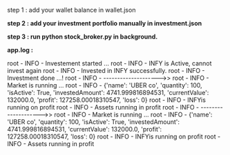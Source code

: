 step 1 : add your wallet balance in wallet.json

**step 2 : add your investment portfolio manually in investment.json**

**step 3 : run python stock_broker.py in background.**


**app.log :**

root - INFO - Investement started ...
root - INFO - INFY is Active, cannot invest again
root - INFO - Invested in INFY successfully.
root - INFO - Investment done ...!
root - INFO - -------------------->>
root - INFO - Market is running ...
root - INFO - {'name': 'UBER co', 'quantity': 100, 'isActive': True, 'investedAmount': 4741.999816894531, 'currentValue': 132000.0, 'profit': 127258.00018310547, 'loss': 0}
root - INFO - INFYis running on profit
root - INFO - Assets running in profit
root - INFO - -------------------->>
root - INFO - Market is running ...
root - INFO - {'name': 'UBER co', 'quantity': 100, 'isActive': True, 'investedAmount': 4741.999816894531, 'currentValue': 132000.0, 'profit': 127258.00018310547, 'loss': 0}
root - INFO - INFYis running on profit
root - INFO - Assets running in profit

